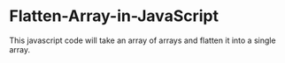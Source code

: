 # Flatten-Array-in-JavaScript
This javascript code will take an array of arrays and flatten it into a single array.  
